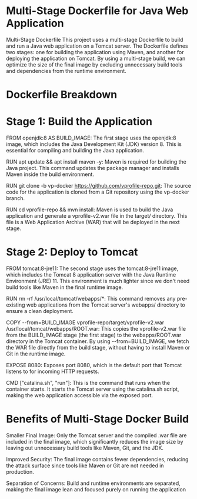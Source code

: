 # Multi-Stage Dockerfile for Java Web Application
Multi-Stage Dockerfile
This project uses a multi-stage Dockerfile to build and run a Java web application on a Tomcat server. The Dockerfile defines two stages: one for building the application using Maven, and another for deploying the application on Tomcat. By using a multi-stage build, we can optimize the size of the final image by excluding unnecessary build tools and dependencies from the runtime environment.

# Dockerfile Breakdown

# Stage 1: Build the Application

FROM openjdk:8 AS BUILD_IMAGE:
The first stage uses the openjdk:8 image, which includes the Java Development Kit (JDK) version 8. This is essential for compiling and building the Java application.

RUN apt update && apt install maven -y:
Maven is required for building the Java project. This command updates the package manager and installs Maven inside the build environment.

RUN git clone -b vp-docker https://github.com/vprofile-repo.git:
The source code for the application is cloned from a Git repository using the vp-docker branch.

RUN cd vprofile-repo && mvn install:
Maven is used to build the Java application and generate a vprofile-v2.war file in the target/ directory. This file is a Web Application Archive (WAR) that will be deployed in the next stage.

# Stage 2: Deploy to Tomcat

FROM tomcat:8-jre11:
The second stage uses the tomcat:8-jre11 image, which includes the Tomcat 8 application server with the Java Runtime Environment (JRE) 11. This environment is much lighter since we don't need build tools like Maven in the final runtime image.

RUN rm -rf /usr/local/tomcat/webapps/*:
This command removes any pre-existing web applications from the Tomcat server's webapps/ directory to ensure a clean deployment.

COPY --from=BUILD_IMAGE vprofile-repo/target/vprofile-v2.war /usr/local/tomcat/webapps/ROOT.war:
This copies the vprofile-v2.war file from the BUILD_IMAGE stage (the first stage) to the webapps/ROOT.war directory in the Tomcat container. By using --from=BUILD_IMAGE, we fetch the WAR file directly from the build stage, without having to install Maven or Git in the runtime image.

EXPOSE 8080:
Exposes port 8080, which is the default port that Tomcat listens to for incoming HTTP requests.

CMD ["catalina.sh", "run"]:
This is the command that runs when the container starts. It starts the Tomcat server using the catalina.sh script, making the web application accessible via the exposed port.

# Benefits of Multi-Stage Docker Build

Smaller Final Image:
Only the Tomcat server and the compiled .war file are included in the final image, which significantly reduces the image size by leaving out unnecessary build tools like Maven, Git, and the JDK.

Improved Security:
The final image contains fewer dependencies, reducing the attack surface since tools like Maven or Git are not needed in production.

Separation of Concerns:
Build and runtime environments are separated, making the final image lean and focused purely on running the application



